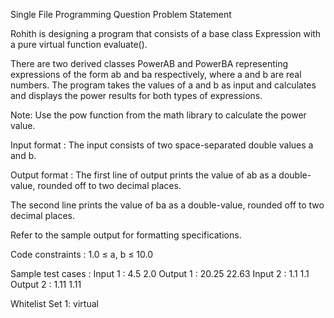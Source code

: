 Single File Programming Question
Problem Statement



Rohith is designing a program that consists of a base class Expression with a pure virtual function evaluate().



There are two derived classes PowerAB and PowerBA representing expressions of the form ab and ba respectively, where a and b are real numbers. The program takes the values of a and b as input and calculates and displays the power results for both types of expressions.



Note: Use the pow function from the math library to calculate the power value.

Input format :
The input consists of two space-separated double values a and b.

Output format :
The first line of output prints the value of ab as a double-value, rounded off to two decimal places.

The second line prints the value of ba as a double-value, rounded off to two decimal places.



Refer to the sample output for formatting specifications.

Code constraints :
1.0 ≤ a, b ≤ 10.0

Sample test cases :
Input 1 :
4.5 2.0
Output 1 :
20.25
22.63
Input 2 :
1.1 1.1
Output 2 :
1.11
1.11

Whitelist
Set 1:
virtual